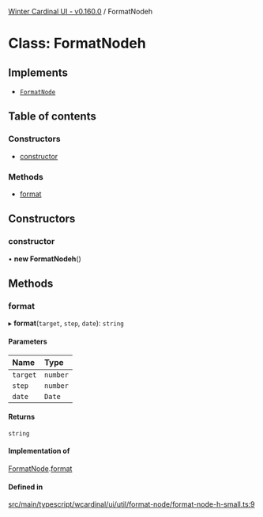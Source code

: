 [Winter Cardinal UI - v0.160.0](../index.md) / FormatNodeh

# Class: FormatNodeh

## Implements

- [`FormatNode`](../interfaces/FormatNode.md)

## Table of contents

### Constructors

- [constructor](FormatNodeh.md#constructor)

### Methods

- [format](FormatNodeh.md#format)

## Constructors

### constructor

• **new FormatNodeh**()

## Methods

### format

▸ **format**(`target`, `step`, `date`): `string`

#### Parameters

| Name | Type |
| :------ | :------ |
| `target` | `number` |
| `step` | `number` |
| `date` | `Date` |

#### Returns

`string`

#### Implementation of

[FormatNode](../interfaces/FormatNode.md).[format](../interfaces/FormatNode.md#format)

#### Defined in

[src/main/typescript/wcardinal/ui/util/format-node/format-node-h-small.ts:9](https://github.com/winter-cardinal/winter-cardinal-ui/blob/v0.160.0/src/main/typescript/wcardinal/ui/util/format-node/format-node-h-small.ts#L9)
